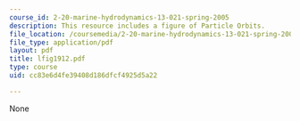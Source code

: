 ```yaml
---
course_id: 2-20-marine-hydrodynamics-13-021-spring-2005
description: This resource includes a figure of Particle Orbits.
file_location: /coursemedia/2-20-marine-hydrodynamics-13-021-spring-2005/cc83e6d4fe39408d186dfcf4925d5a22_lfig1912.pdf
file_type: application/pdf
layout: pdf
title: lfig1912.pdf
type: course
uid: cc83e6d4fe39408d186dfcf4925d5a22

---
```

None